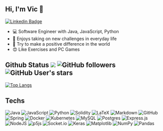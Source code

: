 ## Hi, I'm Vic 👋     
[![Linkedin Badge](https://img.shields.io/badge/LinkedIn-blue?style=for-the-badge&logo=linkedin&labelColor=blue)](https://www.linkedin.com/in/weiyuchuang/)
+ :computer: Software Engineer with Java, JavaScript, Python 
+ :muscle: Enjoys taking on new challenges in everyday life 
+ :raising_hand: Try to make a positive difference in the world
+ :heart_eyes: Like Exercises and PC Games

## Github Status  ![](https://komarev.com/ghpvc/?username=C-WeiYu) ![GitHub followers](https://img.shields.io/github/followers/C-WeiYu) ![GitHub User's stars](https://img.shields.io/github/stars/C-WeiYu)

<!--
![Wei's stats](https://github-readme-stats.vercel.app/api?username=C-WeiYu&theme=swift&bg_color=00000000&show_icons=true&border_radius=10&card_width=500px)
-->
[![Top Langs](https://github-readme-stats.vercel.app/api/top-langs/?username=C-WeiYu&hide=html,css,SCSS,C,shell,PHP,makefile,jupyter%20notebook&layout=compact&hide_progress=true)](https://github.com/C-WeiYu/github-readme-stats) 


## Techs
![Java](https://img.shields.io/badge/java-%23ED8B00.svg?style=for-the-badge&logo=openjdk&logoColor=white) ![JavaScript](https://img.shields.io/badge/javascript-%23323330.svg?style=for-the-badge&logo=javascript&logoColor=%23F7DF1E) ![Python](https://img.shields.io/badge/python-3670A0?style=for-the-badge&logo=python&logoColor=ffdd54) ![Solidity](https://img.shields.io/badge/Solidity-%23363636.svg?style=for-the-badge&logo=solidity&logoColor=white) ![LaTeX](https://img.shields.io/badge/latex-%23008080.svg?style=for-the-badge&logo=latex&logoColor=white) ![Markdown](https://img.shields.io/badge/markdown-%23000000.svg?style=for-the-badge&logo=markdown&logoColor=white) ![GitHub](https://img.shields.io/badge/github-%23121011.svg?style=for-the-badge&logo=github&logoColor=white)
![Spring](https://img.shields.io/badge/spring-%236DB33F.svg?style=for-the-badge&logo=spring&logoColor=white) ![Docker](https://img.shields.io/badge/docker-%230db7ed.svg?style=for-the-badge&logo=docker&logoColor=white) ![Kubernetes](https://img.shields.io/badge/kubernetes-%23326ce5.svg?style=for-the-badge&logo=kubernetes&logoColor=white) ![MySQL](https://img.shields.io/badge/mysql-4479A1.svg?style=for-the-badge&logo=mysql&logoColor=white) ![Postgres](https://img.shields.io/badge/postgres-%23316192.svg?style=for-the-badge&logo=postgresql&logoColor=white) ![Express.js](https://img.shields.io/badge/express.js-%23404d59.svg?style=for-the-badge&logo=express&logoColor=%2361DAFB) ![NodeJS](https://img.shields.io/badge/node.js-6DA55F?style=for-the-badge&logo=node.js&logoColor=white) ![p5js](https://img.shields.io/badge/p5.js-ED225D?style=for-the-badge&logo=p5.js&logoColor=FFFFFF) ![Socket.io](https://img.shields.io/badge/Socket.io-black?style=for-the-badge&logo=socket.io&badgeColor=010101) ![Keras](https://img.shields.io/badge/Keras-%23D00000.svg?style=for-the-badge&logo=Keras&logoColor=white) ![Matplotlib](https://img.shields.io/badge/Matplotlib-%23ffffff.svg?style=for-the-badge&logo=Matplotlib&logoColor=black) ![NumPy](https://img.shields.io/badge/numpy-%23013243.svg?style=for-the-badge&logo=numpy&logoColor=white) ![Pandas](https://img.shields.io/badge/pandas-%23150458.svg?style=for-the-badge&logo=pandas&logoColor=white) 
<!--
[![Readme Card](https://github-readme-stats.vercel.app/api/pin/?username=C-WeiYu&repo=WoT_Final_Project&show_owner=true&theme=shadow_blue)](https://github.com/C-WeiYu/WoT_Final_Project)
-->
